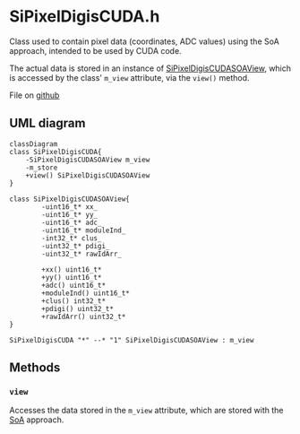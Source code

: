 # SiPixelDigisCUDA.h

Class used to contain pixel data (coordinates, ADC values) using the SoA approach,
intended to be used by CUDA code.

The actual data is stored in an instance of
[SiPixelDigisCUDASOAView](SiPixelDigisCUDASOAView.md), which
is accessed by the class' `m_view` attribute, via the `view()`
method.

File on [github](https://github.com/cms-sw/cmssw/blob/master/CUDADataFormats/SiPixelDigi/interface/SiPixelDigisCUDA.h)

## UML diagram

```mermaid
classDiagram
class SiPixelDigisCUDA{
	-SiPixelDigisCUDASOAView m_view
	-m_store
	+view() SiPixelDigisCUDASOAView
}

class SiPixelDigisCUDASOAView{
		-uint16_t* xx_
		-uint16_t* yy_		
		-uint16_t* adc_		
		-uint16_t* moduleInd_		
		-int32_t* clus_				
		-uint32_t* pdigi_
		-uint32_t* rawIdArr_		
		
		+xx() uint16_t*
		+yy() uint16_t*		
		+adc() uint16_t*		
		+moduleInd() uint16_t*		
		+clus() int32_t*		
		+pdigi() uint32_t*				
		+rawIdArr() uint32_t*						
}

SiPixelDigisCUDA "*" --* "1" SiPixelDigisCUDASOAView : m_view
```

## Methods

### `view`

Accesses the data stored in the `m_view` attribute, which are
stored with the [SoA](../../basic-concepts.md#soaaos) approach.

